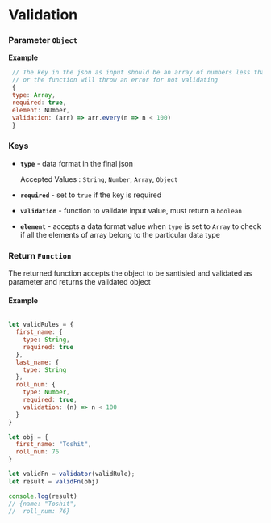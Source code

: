 # Validation

### Parameter `Object`
  
  __Example__
  ```javascript
   // The key in the json as input should be an array of numbers less than 100
   // or the function will throw an error for not validating
   {
   type: Array,
   required: true,
   element: NUmber,
   validation: (arr) => arr.every(n => n < 100) 
   }
  ```

### __Keys__

- __`type`__ - data format in the final json

  Accepted Values : `String`, `Number`, `Array`, `Object`

- __`required`__ - set to `true` if the key is required

- __`validation`__ - function to validate input value, must return a `boolean`

- __`element`__ - accepts a data format value when `type` is set to `Array` to check if all the elements of array belong to the particular data type

### Return `Function`

  The returned function accepts the object to be santisied and validated as parameter and returns the validated object 

#### Example
 
```javascript

let validRules = {
  first_name: {
    type: String,
    required: true
  },
  last_name: {
    type: String
  },
  roll_num: {
    type: Number,
    required: true,
    validation: (n) => n < 100
  }
}

let obj = {
  first_name: "Toshit",
  roll_num: 76
}

let validFn = validator(validRule);
let result = validFn(obj)

console.log(result)
// {name: "Toshit",
//  roll_num: 76}
```
